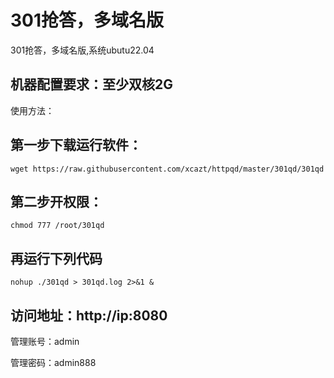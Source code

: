 # 301抢答，多域名版

301抢答，多域名版,系统ubutu22.04

## 机器配置要求：至少双核2G

使用方法： 
## 第一步下载运行软件：
````
wget https://raw.githubusercontent.com/xcazt/httpqd/master/301qd/301qd
````
## 第二步开权限：
````
chmod 777 /root/301qd
````
## 再运行下列代码
````
nohup ./301qd > 301qd.log 2>&1 &
````
## 访问地址：http://ip:8080

管理账号：admin

管理密码：admin888
